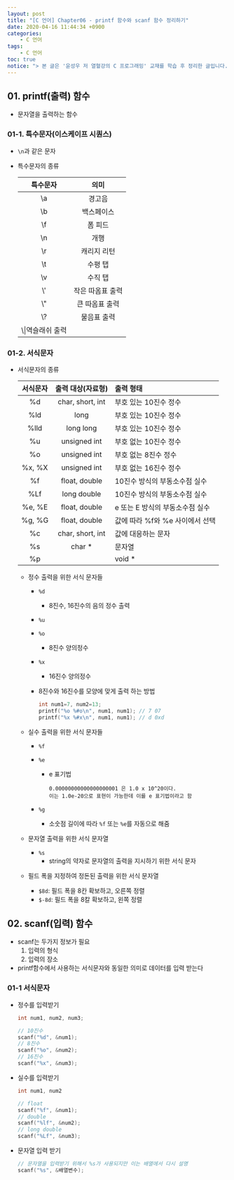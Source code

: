 ```yaml
---
layout: post
title: "[C 언어] Chapter06 - printf 함수와 scanf 함수 정리하기"
date: 2020-04-16 11:44:34 +0900
categories: 
    - C 언어
tags:
    - C 언어
toc: true
notice: "> 본 글은 '윤성우 저 열혈강의 C 프로그래밍' 교재를 학습 후 정리한 글입니다."
---
```


<!-- more -->



## 01. printf(출력) 함수
- 문자열을 출력하는 함수

### 01-1. 특수문자(이스케이프 시퀀스)
- `\n`과 같은 문자
- 특수문자의 종류

    |특수문자|의미|
    |:---:|:--:|
    |\a|경고음|
    |\b|백스페이스|
    |\f|폼 피드|
    |\n|개행|
    |\r|캐리지 리턴|
    |\t|수평 탭|
    |\v|수직 탭|
    |\\'|작은 따옴표 출력|
    |\\"|큰 따옴표 출력|
    |\\?|물음표 출력|
    |\\\\|역슬래쉬 출력|

### 01-2. 서식문자
- 서식문자의 종류

    |서식문자|출력 대상(자료형)|출력 형태|
    |:---:|:------------:|:-----|
    |%d|char, short, int|부호 있는 10진수 정수|
    |%ld|long|부호 있는 10진수 정수|
    |%lld|long long|부호 있는 10진수 정수|
    |%u|unsigned int|부호 없는 10진수 정수|
    |%o|unsigned int|부호 없는 8진수 정수|
    |%x, %X|unsigned int|부호 없는 16진수 정수|
    |%f|float, double|10진수 방식의 부동소수점 실수|
    |%Lf|long double|10진수 방식의 부동소수점 실수|
    |%e, %E|float, double|e 또는 E 방식의 부동소수점 실수|
    |%g, %G|float, double|값에 따라 %f와 %e 사이에서 선택|
    |%c|char, short, int|값에 대응하는 문자|
    |%s|char *|문자열|
    |%p||void *|포인터의 주소 값|

    - 정수 출력을 위한 서식 문자들
        - `%d`
            - 8진수, 16진수의 음의 정수 출력
        - `%u`
        - `%o`
            - 8진수 양의정수
        - `%x`
            - 16진수 양의정수
        - 8진수와 16진수를 모양에 맞게 출력 하는 방법

            ```c
            int num1=7, num2=13;
            printf("%o %#o\n", num1, num1); // 7 07
            printf("%x %#x\n", num1, num1); // d 0xd
            ```

    - 실수 출력을 위한 서식 문자들
        - `%f`
        - `%e`
            - e 표기법
                
                ```
                0.00000000000000000001 은 1.0 x 10^20이다.
                이는 1.0e-20으로 표현이 가능한데 이를 e 표기법이라고 함
                ```

        - `%g`
            - 소숫점 길이에 따라 `%f` 또는 `%e`를 자동으로 해줌
    - 문자열 출력을 위한 서식 문자열
        - `%s`
            - string의 약자로 문자열의 출력을 지시하기 위한 서식 문자
    - 필드 폭을 지정하여 정돈된 출력을 위한 서식 문자열
        - `$8d`: 필드 폭을 8칸 확보하고, 오른쪽 정렬
        - `$-8d`: 필드 폭을 8칼 확보하고, 왼쪽 정렬


## 02. scanf(입력) 함수
- scanf는 두가지 정보가 필요
    1. 입력의 형식
    2. 입력의 장소
- printf함수에서 사용하는 서식문자와 동일한 의미로 데이터를 입력 받는다

### 01-1 서식문자
- 정수를 입력받기
    
    ```c
    int num1, num2, num3;
    
    // 10진수
    scanf("%d", &num1);
    // 8진수
    scanf("%o", &num2);
    // 16진수
    scanf("%x", &num3);
    ```

- 실수를 입력받기
    
    ```c
    int num1, num2
    
    // float
    scanf("%f", &num1);
    // double
    scanf("%lf", &num2);
    // long double
    scanf("%Lf", &num3);
    ```

- 문자열 입력 받기
    
    ```c
    // 문자열을 입력받기 위해서 %s가 사용되지만 이는 배열에서 다시 설명
    scanf("%s", &배열변수);
    ```